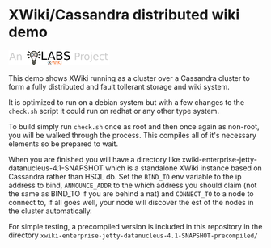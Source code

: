 # XWiki/Cassandra distributed wiki demo

[![XWiki labs logo](https://raw.githubusercontent.com/xwiki-labs/xwiki-labs-logo/master/projects/xwikilabs/xlabs-project.png "XWiki labs")](https://labs.xwiki.com/xwiki/bin/view/Main/WebHome)

This demo shows XWiki running as a cluster over a Cassandra cluster to form
a fully distributed and fault tollerant storage and wiki system.

It is optimized to run on a debian system but with a few changes to the `check.sh`
script it could run on redhat or any other type system.

To build simply run `check.sh` once as root and then once again as non-root, you
will be walked through the process. This compiles all of it's necessary elements
so be prepared to wait.

When you are finished you will have a directory like
xwiki-enterprise-jetty-datanucleus-4.1-SNAPSHOT which is a standalone XWiki
instance based on Cassandra rather than HSQL db.
Set the `BIND_TO` env variable to the ip address to bind, `ANNOUNCE_ADDR` to the
which address you should claim (not the same as BIND_TO if you are behind a nat)
and `CONNECT_TO` to a node to connect to, if all goes well, your node
will discover the est of the nodes in the cluster automatically.

For simple testing, a precompiled version is included in this repository in the
directory `xwiki-enterprise-jetty-datanucleus-4.1-SNAPSHOT-precompiled/`
